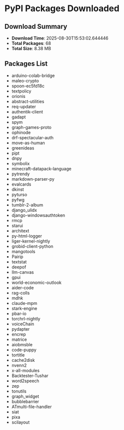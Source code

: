 # PyPI Packages Downloaded

## Download Summary
- **Download Time**: 2025-08-30T15:53:02.644446
- **Total Packages**: 68
- **Total Size**: 8.38 MB

## Packages List
- arduino-colab-bridge
- maleo-crypto
- spoon-ec5fd18c
- textpolicy
- orionis
- abstract-utilities
- req-updater
- authentik-client
- gadapt
- spym
- graph-games-proto
- ophinode
- drf-spectacular-auth
- move-as-human
- greenideas
- pipt
- dnpy
- symbolix
- minecraft-datapack-language
- pytrendy
- markdown-parser-py
- evalcards
- dkinst
- pyturso
- pyfwg
- tumblr-2-album
- django_ulidx
- django-windowsauthtoken
- rmcp
- starui
- architext
- py-html-logger
- liger-kernel-nightly
- grobid-client-python
- mangotools
- Pairip
- textstat
- deepof
- llm-canvas
- gpui
- world-economic-outlook
- aider-code
- rag-colls
- mdhk
- claude-mpm
- stark-engine
- pbar-io
- torchrl-nightly
- voiceChain
- pydapter
- encrep
- matrice
- aiobmsble
- code-puppy
- tortitle
- cache2disk
- nvenn2
- x-all-modules
- Backtester-Tushar
- word2speech
- zep
- tonutils
- graph_widget
- bubblebarrier
- ATmulti-file-handler
- siat
- pixa
- scilayout
